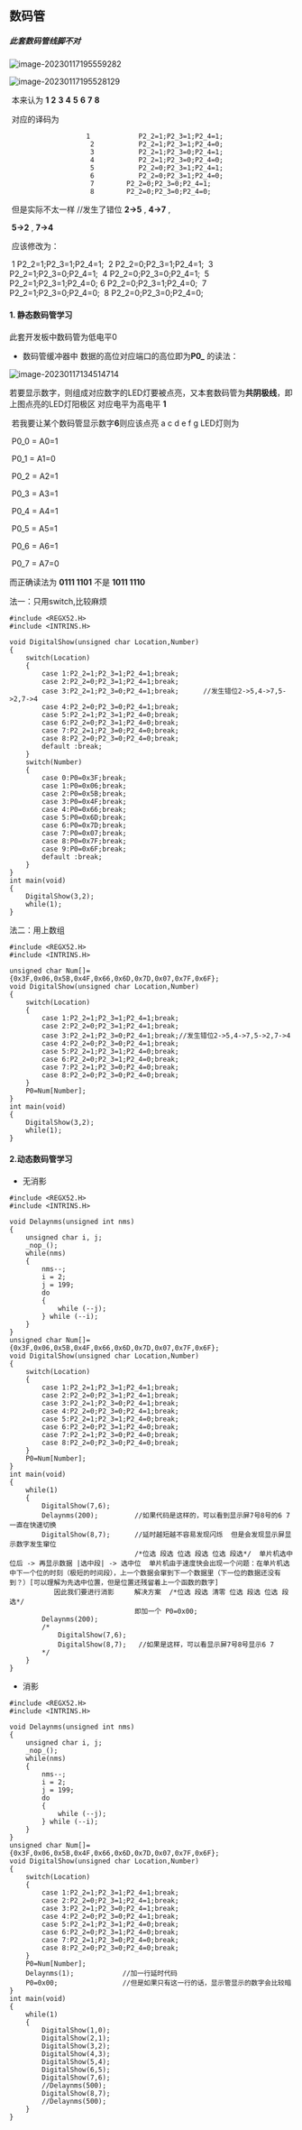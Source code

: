 ## 数码管

##### 此套数码管线脚不对

![image-20230117195559282](C:\Users\xiaoshang\AppData\Roaming\Typora\typora-user-images\image-20230117195559282.png)

![image-20230117195528129](C:\Users\xiaoshang\AppData\Roaming\Typora\typora-user-images\image-20230117195528129.png)



​					本来认为         __1__ 		 		__2__	 		 	__3__ 			 	__4__ 		   	 	__5__ 		     	__6__ 				__7__ 		  		__8__

​						对应的译码为

 					   1			P2_2=1;P2_3=1;P2_4=1;
						2			P2_2=1;P2_3=1;P2_4=0;
						3	    	P2_2=1;P2_3=0;P2_4=1;
						4	    	P2_2=1;P2_3=0;P2_4=0;
						5	    	P2_2=0;P2_3=1;P2_4=1;
						6	    	P2_2=0;P2_3=1;P2_4=0;
						7	   	 P2_2=0;P2_3=0;P2_4=1;
						8	   	 P2_2=0;P2_3=0;P2_4=0;

​						但是实际不太一样        //发生了错位       **2->5** , **4->7** , 

​																							**5->2** , **7->4**

​						应该修改为：

​						1			P2_2=1;P2_3=1;P2_4=1;
​						2			P2_2=0;P2_3=1;P2_4=1;
​						3	    	P2_2=1;P2_3=0;P2_4=1; 
​						4	    	P2_2=0;P2_3=0;P2_4=1;
​						5	    	P2_2=1;P2_3=1;P2_4=0;
​						6	    	P2_2=0;P2_3=1;P2_4=0;
​						7	   	 P2_2=1;P2_3=0;P2_4=0;
​						8	   	 P2_2=0;P2_3=0;P2_4=0;



#### 1. 静态数码管学习

此套开发板中数码管为低电平0



* 数码管缓冲器中 数据的高位对应端口的高位即为**P0_** 的读法：

![image-20230117134514714](C:\Users\xiaoshang\AppData\Roaming\Typora\typora-user-images\image-20230117134514714.png)



若要显示数字，则组成对应数字的LED灯要被点亮，又本套数码管为**共阴极线**，即上图点亮的LED灯阳极区 对应电平为高电平 __1__ 

​    若我要让某个数码管显示数字**6**则应该点亮 a c d e f g LED灯则为

​				P0_0	=	A0=1

​				P0_1	=	A1=0 

​				P0_2	=	A2=1 

​				P0_3	=	A3=1

​				P0_4	=	A4=1 

​				P0_5	=	A5=1

​				P0_6	=	A6=1

​				P0_7	=	A7=0

 而正确读法为 **0111 1101**              不是 **1011 1110**



法一：只用switch,比较麻烦

```
#include <REGX52.H>
#include <INTRINS.H>

void DigitalShow(unsigned char Location,Number)
{
	switch(Location)
	{
		case 1:P2_2=1;P2_3=1;P2_4=1;break;
		case 2:P2_2=0;P2_3=1;P2_4=1;break;
		case 3:P2_2=1;P2_3=0;P2_4=1;break;      //发生错位2->5,4->7,5->2,7->4
		case 4:P2_2=0;P2_3=0;P2_4=1;break;		
		case 5:P2_2=1;P2_3=1;P2_4=0;break;
		case 6:P2_2=0;P2_3=1;P2_4=0;break;
		case 7:P2_2=1;P2_3=0;P2_4=0;break;
		case 8:P2_2=0;P2_3=0;P2_4=0;break;
		default :break;
	}
	switch(Number)
	{
		case 0:P0=0x3F;break;
		case 1:P0=0x06;break;
		case 2:P0=0x5B;break;
		case 3:P0=0x4F;break;
		case 4:P0=0x66;break;
		case 5:P0=0x6D;break;
		case 6:P0=0x7D;break;
		case 7:P0=0x07;break;
		case 8:P0=0x7F;break;
		case 9:P0=0x6F;break;
		default :break;
	}
}
int main(void)
{
	DigitalShow(3,2);	
	while(1);
}
```



法二：用上数组

```
#include <REGX52.H>
#include <INTRINS.H>

unsigned char Num[]={0x3F,0x06,0x5B,0x4F,0x66,0x6D,0x7D,0x07,0x7F,0x6F};
void DigitalShow(unsigned char Location,Number)
{
	switch(Location)
	{
		case 1:P2_2=1;P2_3=1;P2_4=1;break;
		case 2:P2_2=0;P2_3=1;P2_4=1;break;
		case 3:P2_2=1;P2_3=0;P2_4=1;break;//发生错位2->5,4->7,5->2,7->4
		case 4:P2_2=0;P2_3=0;P2_4=1;break;
		case 5:P2_2=1;P2_3=1;P2_4=0;break;
		case 6:P2_2=0;P2_3=1;P2_4=0;break;
		case 7:P2_2=1;P2_3=0;P2_4=0;break;
		case 8:P2_2=0;P2_3=0;P2_4=0;break;
	}
	P0=Num[Number];
}
int main(void)
{
	DigitalShow(3,2);	
	while(1);
}
```



#### 2.动态数码管学习

* 无消影

```
#include <REGX52.H>
#include <INTRINS.H>

void Delaynms(unsigned int nms)
{
	unsigned char i, j;
	_nop_();
	while(nms)
	{
		nms--;
		i = 2;
		j = 199;
		do
		{
			while (--j);
		} while (--i);
	}
}
unsigned char Num[]={0x3F,0x06,0x5B,0x4F,0x66,0x6D,0x7D,0x07,0x7F,0x6F};
void DigitalShow(unsigned char Location,Number)
{
	switch(Location)
	{
		case 1:P2_2=1;P2_3=1;P2_4=1;break;
		case 2:P2_2=0;P2_3=1;P2_4=1;break;
		case 3:P2_2=1;P2_3=0;P2_4=1;break;
		case 4:P2_2=0;P2_3=0;P2_4=1;break;
		case 5:P2_2=1;P2_3=1;P2_4=0;break;
		case 6:P2_2=0;P2_3=1;P2_4=0;break;
		case 7:P2_2=1;P2_3=0;P2_4=0;break;
		case 8:P2_2=0;P2_3=0;P2_4=0;break;
	}
	P0=Num[Number];
}
int main(void)
{
	while(1)
	{
		DigitalShow(7,6);
		Delaynms(200);         //如果代码是这样的，可以看到显示屏7号8号的6 7一直在快速切换
		DigitalShow(8,7);      //延时越短越不容易发现闪烁  但是会发现显示屏显示数字发生窜位
							   /*位选 段选 位选 段选 位选 段选*/  单片机选中位后 -> 再显示数据 |选中段| -> 选中位  单片机由于速度快会出现一个问题：在单片机选中下一个位的时刻（极短的时间段），上一个数据会窜到下一个数据里（下一位的数据还没有到？）[可以理解为先选中位置，但是位置还残留着上一个函数的数字]  
  	       因此我们要进行消影     解决方案  /*位选 段选 清零 位选 段选 位选 段选*/
							   即加一个 P0=0x00;
		Delaynms(200);  
        /*
        	DigitalShow(7,6);
        	DigitalShow(8,7);   //如果是这样，可以看显示屏7号8号显示6 7					
        */
	}
}
```

* 消影

```
#include <REGX52.H>
#include <INTRINS.H>

void Delaynms(unsigned int nms)
{
	unsigned char i, j;
	_nop_();
	while(nms)
	{
		nms--;
		i = 2;
		j = 199;
		do
		{
			while (--j);
		} while (--i);
	}
}
unsigned char Num[]={0x3F,0x06,0x5B,0x4F,0x66,0x6D,0x7D,0x07,0x7F,0x6F};
void DigitalShow(unsigned char Location,Number)
{
	switch(Location)
	{
		case 1:P2_2=1;P2_3=1;P2_4=1;break;
		case 2:P2_2=0;P2_3=1;P2_4=1;break;
		case 3:P2_2=1;P2_3=0;P2_4=1;break;
		case 4:P2_2=0;P2_3=0;P2_4=1;break;
		case 5:P2_2=1;P2_3=1;P2_4=0;break;
		case 6:P2_2=0;P2_3=1;P2_4=0;break;
		case 7:P2_2=1;P2_3=0;P2_4=0;break;
		case 8:P2_2=0;P2_3=0;P2_4=0;break;
	}
	P0=Num[Number];
	Delaynms(1);            //加一行延时代码
	P0=0x00;                //但是如果只有这一行的话，显示管显示的数字会比较暗
}
int main(void)
{
	while(1)
	{
		DigitalShow(1,0);
		DigitalShow(2,1);
		DigitalShow(3,2);
		DigitalShow(4,3);
		DigitalShow(5,4);
		DigitalShow(6,5);
		DigitalShow(7,6);
		//Delaynms(500);
		DigitalShow(8,7);
		//Delaynms(500);
	}
}
```

